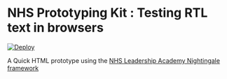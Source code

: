 # NHS Prototyping Kit : Testing RTL text in browsers
[![Deploy](https://www.herokucdn.com/deploy/button.png)](https://heroku.com/deploy)

A Quick HTML prototype using the [NHS Leadership Academy Nightingale framework]((https://github.com/NHSLeadership/nightingale))
